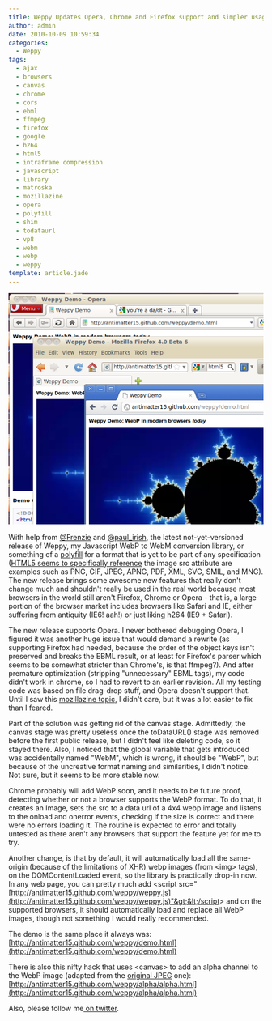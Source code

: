 ```yaml
---
title: Weppy Updates Opera, Chrome and Firefox support and simpler usage
author: admin
date: 2010-10-09 10:59:34
categories:
  - Weppy
tags: 
  - ajax
  - browsers
  - canvas
  - chrome
  - cors
  - ebml
  - ffmpeg
  - firefox
  - google
  - h264
  - html5
  - intraframe compression
  - javascript
  - library
  - matroska
  - mozillazine
  - opera
  - polyfill
  - shim
  - todataurl
  - vp8
  - webm
  - webp
  - weppy
template: article.jade
---
```


[![](Screenshot-19.png "Screenshot-19")](Screenshot-19.png)

With help from [@Frenzie](http://twitter.com/Frenzie) and [@paul_irish](http://twitter.com/#!/paul_irish/status/26829179917), the latest not-yet-versioned release of Weppy, my Javascript WebP to WebM conversion library, or something of a [polyfill](http://remysharp.com/2010/10/08/what-is-a-polyfill/) for a format that is yet to be part of any specification ([HTML5 seems to specifically reference](http://dev.w3.org/html5/spec/Overview.html#attr-img-src) the image src attribute are examples such as PNG, GIF, JPEG, APNG, PDF, XML, SVG, SMIL, and MNG). The new release brings some awesome new features that really don't change much and shouldn't really be used in the real world because most browsers in the world still aren't Firefox, Chrome or Opera - that is, a large portion of the browser market includes browsers like Safari and IE, either suffering from antiquity (IE6! aah!) or just liking h264 (IE9 + Safari).

The new release supports Opera. I never bothered debugging Opera, I figured it was another huge issue that would demand a rewrite (as supporting Firefox had needed, because the order of the object keys isn't preserved and breaks the EBML result, or at least for Firefox's parser which seems to be somewhat stricter than Chrome's, is that ffmpeg?). And after premature optimization (stripping "unnecessary" EBML tags), my code didn't work in chrome, so I had to revert to an earlier revision. All my testing code was based on file drag-drop stuff, and Opera doesn't support that. Until I saw this [mozillazine topic](http://forums.mozillazine.org/viewtopic.php?p=9991409#p9991409), I didn't care, but it was a lot easier to fix than I feared.

Part of the solution was getting rid of the canvas stage. Admittedly, the canvas stage was pretty useless once the toDataURL() stage was removed before the first public release, but I didn't feel like deleting code, so it stayed there. Also, I noticed that the global variable that gets introduced was accidentally named "WebM", which is wrong, it should be "WebP", but because of the uncreative format naming and similarities, I didn't notice. Not sure, but it seems to be more stable now.

Chrome probably will add WebP soon, and it needs to be future proof, detecting whether or not a browser supports the WebP format. To do that, it creates an Image, sets the src to a data url of a 4x4 webp image and listens to the onload and onerror events, checking if the size is correct and there were no errors loading it. The routine is expected to error and totally untested as there aren't any browsers that support the feature yet for me to try.

Another change, is that by default, it will automatically load all the same-origin (because of the limitations of XHR) webp images (from &lt;img&gt; tags), on the DOMContentLoaded event, so the library is practically drop-in now. In any web page, you can pretty much add &lt;script src="[http://antimatter15.github.com/weppy/weppy.js](http://antimatter15.github.com/weppy/weppy.js)"&gt;&lt;/script&gt; and on the supported browsers, it should automatically load and replace all WebP images, though not something I would really recommended.

The demo is the same place it always was: [http://antimatter15.github.com/weppy/demo.html](http://antimatter15.github.com/weppy/demo.html)

There is also this nifty hack that uses &lt;canvas&gt; to add an alpha channel to the WebP image (adapted from the [original JPEG](http://blog.jackadam.net/2010/alpha-jpegs/) one): [http://antimatter15.github.com/weppy/alpha/alpha.html](http://antimatter15.github.com/weppy/alpha/alpha.html)

Also, please follow me[ on twitter](http://twitter.com/antimatter15).
